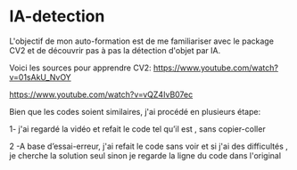 # IA-detection
L'objectif de mon auto-formation est de me familiariser avec le package CV2 et de découvrir pas à pas la détection d'objet par IA.

Voici les sources pour apprendre CV2:
https://www.youtube.com/watch?v=01sAkU_NvOY

https://www.youtube.com/watch?v=vQZ4IvB07ec


Bien que les codes soient similaires, j'ai procédé en plusieurs étape:

1- j'ai regardé la vidéo et refait le code tel qu’il est , sans copier-coller

2 -A base d’essai-erreur, j'ai refait le code sans voir et si j'ai des difficultés , je cherche la solution seul sinon je regarde la ligne du code dans l'original

